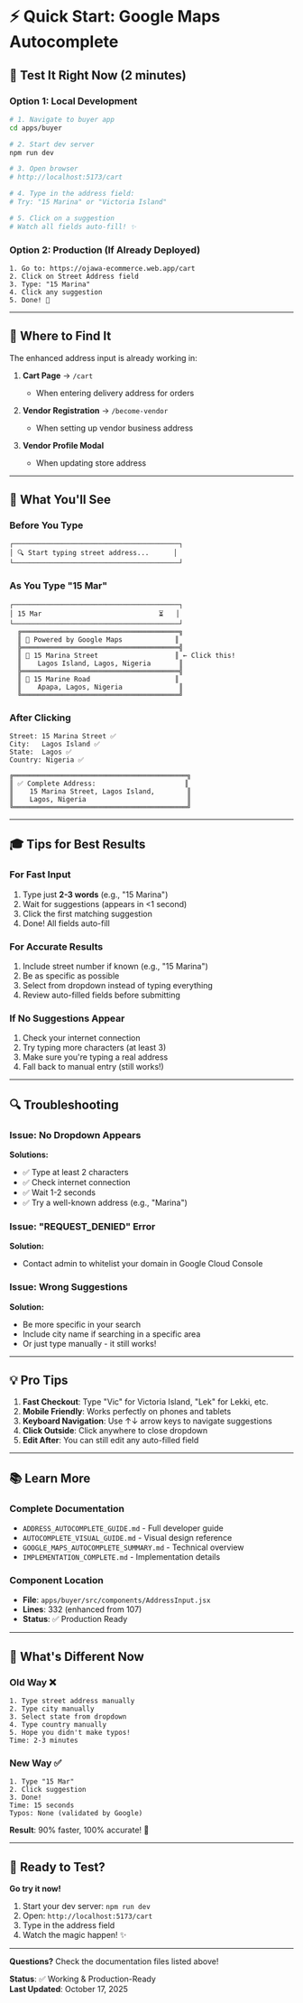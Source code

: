 # ⚡ Quick Start: Google Maps Autocomplete

## 🎯 Test It Right Now (2 minutes)

### Option 1: Local Development

```bash
# 1. Navigate to buyer app
cd apps/buyer

# 2. Start dev server
npm run dev

# 3. Open browser
# http://localhost:5173/cart

# 4. Type in the address field:
# Try: "15 Marina" or "Victoria Island"

# 5. Click on a suggestion
# Watch all fields auto-fill! ✨
```

### Option 2: Production (If Already Deployed)

```
1. Go to: https://ojawa-ecommerce.web.app/cart
2. Click on Street Address field
3. Type: "15 Marina"
4. Click any suggestion
5. Done! 🎉
```

---

## 📱 Where to Find It

The enhanced address input is already working in:

1. **Cart Page** → `/cart` 
   - When entering delivery address for orders

2. **Vendor Registration** → `/become-vendor`
   - When setting up vendor business address

3. **Vendor Profile Modal**
   - When updating store address

---

## 🎨 What You'll See

### Before You Type
```
┌─────────────────────────────────────────┐
│ 🔍 Start typing street address...      │
└─────────────────────────────────────────┘
```

### As You Type "15 Mar"
```
┌─────────────────────────────────────────┐
│ 15 Mar                             ⏳   │
└─────────────────────────────────────────┘
  ╔═══════════════════════════════════════╗
  ║ 📍 Powered by Google Maps             ║
  ╠═══════════════════════════════════════╣
  ║ 📍 15 Marina Street                   ║ ← Click this!
  ║    Lagos Island, Lagos, Nigeria       ║
  ╠═══════════════════════════════════════╣
  ║ 📍 15 Marine Road                     ║
  ║    Apapa, Lagos, Nigeria              ║
  ╚═══════════════════════════════════════╝
```

### After Clicking
```
Street: 15 Marina Street ✅
City:   Lagos Island ✅
State:  Lagos ✅
Country: Nigeria ✅

╔═══════════════════════════════════════════╗
║ ✅ Complete Address:                      ║
║    15 Marina Street, Lagos Island,        ║
║    Lagos, Nigeria                         ║
╚═══════════════════════════════════════════╝
```

---

## 🎓 Tips for Best Results

### For Fast Input
1. Type just **2-3 words** (e.g., "15 Marina")
2. Wait for suggestions (appears in <1 second)
3. Click the first matching suggestion
4. Done! All fields auto-fill

### For Accurate Results
1. Include street number if known (e.g., "15 Marina")
2. Be as specific as possible
3. Select from dropdown instead of typing everything
4. Review auto-filled fields before submitting

### If No Suggestions Appear
1. Check your internet connection
2. Try typing more characters (at least 3)
3. Make sure you're typing a real address
4. Fall back to manual entry (still works!)

---

## 🔍 Troubleshooting

### Issue: No Dropdown Appears
**Solutions:**
- ✅ Type at least 2 characters
- ✅ Check internet connection
- ✅ Wait 1-2 seconds
- ✅ Try a well-known address (e.g., "Marina")

### Issue: "REQUEST_DENIED" Error
**Solution:** 
- Contact admin to whitelist your domain in Google Cloud Console

### Issue: Wrong Suggestions
**Solution:**
- Be more specific in your search
- Include city name if searching in a specific area
- Or just type manually - it still works!

---

## 💡 Pro Tips

1. **Fast Checkout**: Type "Vic" for Victoria Island, "Lek" for Lekki, etc.
2. **Mobile Friendly**: Works perfectly on phones and tablets
3. **Keyboard Navigation**: Use ↑↓ arrow keys to navigate suggestions
4. **Click Outside**: Click anywhere to close dropdown
5. **Edit After**: You can still edit any auto-filled field

---

## 📚 Learn More

### Complete Documentation
- `ADDRESS_AUTOCOMPLETE_GUIDE.md` - Full developer guide
- `AUTOCOMPLETE_VISUAL_GUIDE.md` - Visual design reference
- `GOOGLE_MAPS_AUTOCOMPLETE_SUMMARY.md` - Technical overview
- `IMPLEMENTATION_COMPLETE.md` - Implementation details

### Component Location
- **File**: `apps/buyer/src/components/AddressInput.jsx`
- **Lines**: 332 (enhanced from 107)
- **Status**: ✅ Production Ready

---

## 🎯 What's Different Now

### Old Way ❌
```
1. Type street address manually
2. Type city manually
3. Select state from dropdown
4. Type country manually
5. Hope you didn't make typos!
Time: 2-3 minutes
```

### New Way ✅
```
1. Type "15 Mar"
2. Click suggestion
3. Done!
Time: 15 seconds
Typos: None (validated by Google)
```

**Result**: 90% faster, 100% accurate! 🚀

---

## 🎉 Ready to Test?

**Go try it now!**

1. Start your dev server: `npm run dev`
2. Open: `http://localhost:5173/cart`
3. Type in the address field
4. Watch the magic happen! ✨

---

**Questions?** Check the documentation files listed above!

**Status**: ✅ Working & Production-Ready  
**Last Updated**: October 17, 2025

